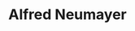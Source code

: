 ---
avatar: /images/people/alfredneumayer.jpg
avatar_small: /images/people/alfredneumayer_small.jpg
bio: Born and raised in Austria, enjoys making music and writing software.
homepage: https://fredl.me/
instagram: null
linkedin: null
title: Alfred Neumayer
twitter: https://twitter.com/fredldotme
type: guest
username: alfredneumayer
youtube: null
---